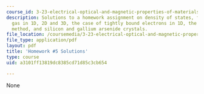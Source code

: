 ```yaml
---
course_id: 3-23-electrical-optical-and-magnetic-properties-of-materials-fall-2007
description: Solutions to a homework assignment on density of states, free electron
  gas in 1D, 2D and 3D, the case of tightly bound electrons in 1D, the tight-binding
  method, and silicon and gallium arsenide crystals.
file_location: /coursemedia/3-23-electrical-optical-and-magnetic-properties-of-materials-fall-2007/a3101ff13819dc8385cd71d85c3cb654_sol5.pdf
file_type: application/pdf
layout: pdf
title: 'Homework #5 Solutions'
type: course
uid: a3101ff13819dc8385cd71d85c3cb654

---
```

None